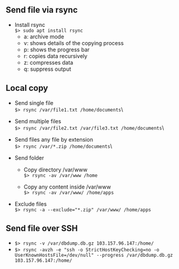 ## Send file via rsync
- Install rsync\
`$> sudo apt install rsync`
    * a: archive mode
    * v: shows details of the copying process
    * p: shows the progress bar
    * r: copies data recursively
    * z: compresses data
    * q: suppress output

## Local copy
- Send single file\
`$> rsync /var/file1.txt /home/documents`\

- Send multiple files\
`$> rsync /var/file2.txt /var/file3.txt /home/documents`\

- Send files any file by extension\
`$> rsync /var/*.zip /home/documents`\

- Send folder
    * Copy directory /var/www\
    `$> rsync -av /var/www /home`

    * Copy any content inside /var/www\
    `$> rsync -av /var/www/ /home/apps`
    
- Exclude files\
`$> rsync -a --exclude="*.zip" /var/www/ /home/apps`

## Send file over SSH
- `$> rsync -v /var/dbdump.db.gz 103.157.96.147:/home/`
- `$> rsync -avzh -e "ssh -o StrictHostKeyChecking=no -o UserKnownHostsFile=/dev/null" --progress /var/dbdump.db.gz 103.157.96.147:/home/`